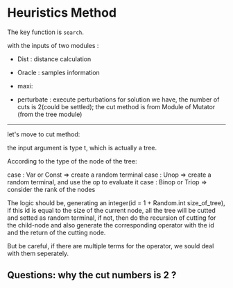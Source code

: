 # Heuristics Method

The key function is `search`.

with the inputs of two modules :

- Dist : distance calculation

- Oracle : samples information

- maxi:

- perturbate : execute perturbations for solution we have, the number of cuts is
2(could be settled); the cut method is from Module of Mutator (from the tree module)

-----------------------------------
let's move to cut method:

the input argument is type t, which is actually a tree.

According to the type of the node of the tree:

case : Var or Const => create a random terminal
case : Unop => create a random terminal, and use the op to evaluate it
case : Binop or Triop => consider the rank of the nodes

The logic should be, generating an integer(id = 1 + Random.int size_of_tree), if this
id is equal to the size of the current node, all the tree will be cutted and setted 
as random terminal, if not, then do the recursion of cutting for the child-node and also
generate the corresponding operator with the id and the return of the cutting node.

But be careful, if there are multiple terms for the operator, we sould deal with them 
seperately.

Questions: why the cut numbers is 2 ?
-----------------------------------

